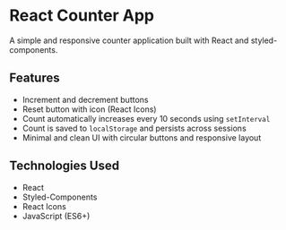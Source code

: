 # React Counter App

A simple and responsive counter application built with React and styled-components.

## Features

- Increment and decrement buttons
- Reset button with icon (React Icons)
- Count automatically increases every 10 seconds using `setInterval`
- Count is saved to `localStorage` and persists across sessions
- Minimal and clean UI with circular buttons and responsive layout

## Technologies Used

- React
- Styled-Components
- React Icons
- JavaScript (ES6+)